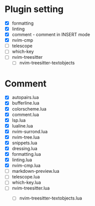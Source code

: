 # Plugin setting
- [x] formatting
- [x] linting
- [x] comment
      - comment in INSERT mode
- [x] nvim-cmp
- [ ] telescope
- [ ] which-key
- [ ] nvim-treesitter
    - [ ] nvim-treesitter-textobjects

# Comment
- [x] autopairs.lua
- [x] bufferline.lua
- [x] colorscheme.lua
- [x] comment.lua
- [x] lsp.lua
- [x] lualine.lua
- [x] nvim-surrond.lua
- [x] nvim-tree.lua
- [x] snippets.lua
- [x] dressing.lua
- [x] formatting.lua
- [x] linting.lua
- [x] nvim-cmp.lua
- [ ] markdown-preview.lua
- [ ] telescope.lua
- [ ] which-key.lua
- [ ] nvim-treesitter.lua
    - [ ] nvim-treesitter-textobjects.lua



